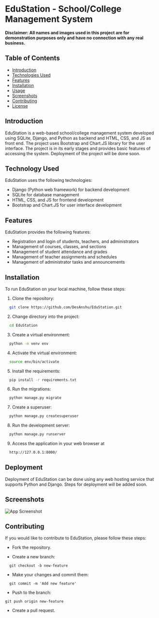 
# EduStation - School/College Management System

**Disclaimer: All names and images used in this project are for demonstration purposes only and have no connection with any real business.**
## Table of Contents

- [Introduction](#introduction)
- [Technologies Used](#technologies-used)
- [Features](#features)
- [Installation](#installation)
- [Usage](#usage)
- [Screenshots](#screenshots)
- [Contributing](#contributing)
- [License](#license)
## Introduction

EduStation is a web-based school/college management system developed using SQLite, Django, and Python as backend and HTML, CSS, and JS as front end. The project uses Bootstrap and Chart.JS library for the user interface. The project is in its early stages and provides basic features of accessing the system. Deployment of the project will be done soon.
## Technology Used

EduStation uses the following technologies:

- Django (Python web framework) for backend development
- SQLite for database management
- HTML, CSS, and JS for frontend development
- Bootstrap and Chart.JS for user interface development
## Features

EduStation provides the following features:

- Registration and login of students, teachers, and administrators
- Management of courses, classes, and sections
- Management of student attendance and grades
- Management of teacher assignments and schedules
- Management of administrator tasks and announcements
## Installation

To run EduStation on your local machine, follow these steps:

1. Clone the repository: 

```sh
  git clone https://github.com/DesAnshu/EduStation.git

```

2. Change directory into the project:
```sh
  cd EduStation
```

3. Create a virtual environment:
```sh
  python -m venv env
```

4. Activate the virtual environment:
```sh
  source env/bin/activate
```

5. Install the requirements:
```sh
  pip install -r requirements.txt
```

6. Run the migrations:
```sh
  python manage.py migrate
```

7. Create a superuser:
```sh
  python manage.py createsuperuser
```

8. Run the development server:
```sh
  python manage.py runserver
```

9. Access the application in your web browser at 
```sh
  http://127.0.0.1:8000/
```
    
## Deployment

Deployment of EduStation can be done using any web hosting service that supports Python and Django. Steps for deployment will be added soon.
## Screenshots

![App Screenshot]()


## Contributing

If you would like to contribute to EduStation, please follow these steps:

- Fork the repository.

- Create a new branch:
```
  git checkout -b new-feature
```

- Make your changes and commit them:
```
  git commit -m 'Add new feature'
```

- Push to the branch:
```
git push origin new-feature
```

- Create a pull request.
